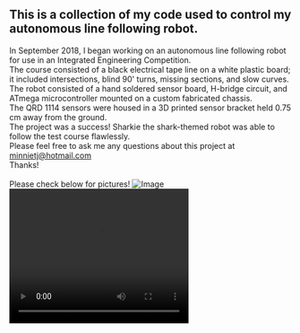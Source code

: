 
## This is a collection of my code used to control my autonomous line following robot.
In September 2018, I began working on an autonomous line following robot for use in an Integrated Engineering Competition.\
The course consisted of a black electrical tape line on a white plastic board; it included 
intersections, blind 90' turns, missing sections, and slow curves. \
The robot consisted of a hand soldered sensor board, H-bridge circuit, and ATmega microcontroller mounted on a custom fabricated chassis.\
The QRD 1114 sensors were housed in a 3D printed sensor bracket held 0.75 cm away from the ground.\
The project was a success! Sharkie the shark-themed robot was able to follow the test course flawlessly.\
Please feel free to ask me any questions about this project at minnietj@hotmail.com\
Thanks!\
\
Please check below for pictures!
![Image](https://github.com/Minnietj/minnietj.github.io/blob/master/Line%20Following%20Robot/IMG_20190124_141636.jpg)\
<video width="320" height="240" controls>
  <source src="https://github.com/Minnietj/minnietj.github.io/blob/master/Line%20Following%20Robot/VID_20190115_102250%20(1).mp4" type="video/mp4">
</video>
      
